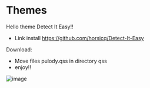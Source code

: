 # Themes

Hello theme Detect It Easy!!

- Link install https://github.com/horsicq/Detect-It-Easy

Download: 
- Move files pulody.qss in directory qss
- enjoy!!

![image](https://github.com/TriPulody/POOO/assets/86616203/1c63c92a-b531-40e8-b8d9-af8052642e1b)

